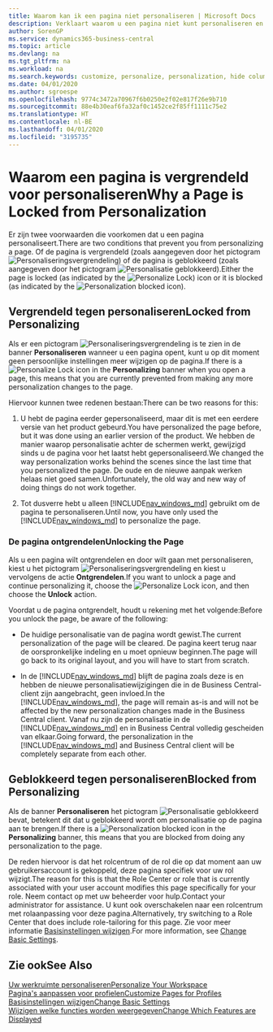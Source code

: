 ```yaml
---
title: Waarom kan ik een pagina niet personaliseren | Microsoft Docs
description: Verklaart waarom u een pagina niet kunt personaliseren en wat u kunt doen om deze te ontgrendelen zodat u de pagina wel kunt personaliseren.
author: SorenGP
ms.service: dynamics365-business-central
ms.topic: article
ms.devlang: na
ms.tgt_pltfrm: na
ms.workload: na
ms.search.keywords: customize, personalize, personalization, hide columns, remove fields, move fields
ms.date: 04/01/2020
ms.author: sgroespe
ms.openlocfilehash: 9774c3472a70967f6b0250e2f02e817f26e9b710
ms.sourcegitcommit: 88e4b30eaf6fa32af0c1452ce2f85ff1111c75e2
ms.translationtype: HT
ms.contentlocale: nl-BE
ms.lasthandoff: 04/01/2020
ms.locfileid: "3195735"
---
```

# <a name="why-a-page-is-locked-from-personalization"></a><span data-ttu-id="b8b19-103">Waarom een pagina is vergrendeld voor personaliseren</span><span class="sxs-lookup"><span data-stu-id="b8b19-103">Why a Page is Locked from Personalization</span></span>

<span data-ttu-id="b8b19-104">Er zijn twee voorwaarden die voorkomen dat u een pagina personaliseert.</span><span class="sxs-lookup"><span data-stu-id="b8b19-104">There are two conditions that prevent you from personalizing a page.</span></span> <span data-ttu-id="b8b19-105">Of de pagina is vergrendeld (zoals aangegeven door het pictogram ![Personaliseringsvergrendeling](media/personalization-lock-icon.png "Personalisatievergrendeling")) of de pagina is geblokkeerd (zoals aangegeven door het pictogram ![Personalisatie geblokkeerd](media/personalization-blocked-icon.png "Personalisatie geblokkeerd")).</span><span class="sxs-lookup"><span data-stu-id="b8b19-105">Either the page is locked (as indicated by the ![Personalize Lock](media/personalization-lock-icon.png "Personalize lock")) icon or it is blocked (as indicated by the ![Personalization blocked](media/personalization-blocked-icon.png "Personalization blocked") icon).</span></span>

## <a name="locked-from-personalizing"></a><span data-ttu-id="b8b19-106">Vergrendeld tegen personaliseren</span><span class="sxs-lookup"><span data-stu-id="b8b19-106">Locked from Personalizing</span></span>

<span data-ttu-id="b8b19-107">Als er een pictogram ![Personaliseringsvergrendeling](media/personalization-lock-icon.png "Personalisatievergrendeling") is te zien in de banner **Personaliseren** wanneer u een pagina opent, kunt u op dit moment geen persoonlijke instellingen meer wijzigen op de pagina.</span><span class="sxs-lookup"><span data-stu-id="b8b19-107">If there is a ![Personalize Lock](media/personalization-lock-icon.png "Personalize lock") icon in the **Personalizing** banner when you open a page, this means that you are currently prevented from making any more personalization changes to the page.</span></span>

<!-- This is because we changed the way personalization works behind the scenes since the last time that you personalized the page. Unfortunately, the old way and new of doing things do not work together.

The page currently includes the last personalization changes that you made. If you want to continue personalizing the page, then you can choose the lock icon and then **Unlock**. Just be aware that if you choose to unlock the page, the current personalization of the page will be cleared, and you will have to start from scratch.
-->

<span data-ttu-id="b8b19-108">Hiervoor kunnen twee redenen bestaan:</span><span class="sxs-lookup"><span data-stu-id="b8b19-108">There can be two reasons for this:</span></span>

1. <span data-ttu-id="b8b19-109">U hebt de pagina eerder gepersonaliseerd, maar dit is met een eerdere versie van het product gebeurd.</span><span class="sxs-lookup"><span data-stu-id="b8b19-109">You have personalized the page before, but it was done using an earlier version of the product.</span></span> <span data-ttu-id="b8b19-110">We hebben de manier waarop personalisatie achter de schermen werkt, gewijzigd sinds u de pagina voor het laatst hebt gepersonaliseerd.</span><span class="sxs-lookup"><span data-stu-id="b8b19-110">We changed the way personalization works behind the scenes since the last time that you personalized the page.</span></span> <span data-ttu-id="b8b19-111">De oude en de nieuwe aanpak werken helaas niet goed samen.</span><span class="sxs-lookup"><span data-stu-id="b8b19-111">Unfortunately, the old way and new way of doing things do not work together.</span></span>

2. <span data-ttu-id="b8b19-112">Tot dusverre hebt u alleen [!INCLUDE[nav_windows_md](includes/nav_windows_md.md)] gebruikt om de pagina te personaliseren.</span><span class="sxs-lookup"><span data-stu-id="b8b19-112">Until now, you have only used the [!INCLUDE[nav_windows_md](includes/nav_windows_md.md)] to personalize the page.</span></span>

### <a name="unlocking-the-page"></a><span data-ttu-id="b8b19-113">De pagina ontgrendelen</span><span class="sxs-lookup"><span data-stu-id="b8b19-113">Unlocking the Page</span></span>

<span data-ttu-id="b8b19-114">Als u een pagina wilt ontgrendelen en door wilt gaan met personaliseren, kiest u het pictogram ![Personaliseringsvergrendeling](media/personalization-lock-icon.png "Personalisatievergrendeling") en kiest u vervolgens de actie **Ontgrendelen**.</span><span class="sxs-lookup"><span data-stu-id="b8b19-114">If you want to unlock a page and continue personalizing it, choose the ![Personalize Lock](media/personalization-lock-icon.png "Personalize lock") icon, and then choose the **Unlock** action.</span></span>  

<span data-ttu-id="b8b19-115">Voordat u de pagina ontgrendelt, houdt u rekening met het volgende:</span><span class="sxs-lookup"><span data-stu-id="b8b19-115">Before you unlock the page, be aware of the following:</span></span>

- <span data-ttu-id="b8b19-116">De huidige personalisatie van de pagina wordt gewist.</span><span class="sxs-lookup"><span data-stu-id="b8b19-116">The current personalization of the page will be cleared.</span></span> <span data-ttu-id="b8b19-117">De pagina keert terug naar de oorspronkelijke indeling en u moet opnieuw beginnen.</span><span class="sxs-lookup"><span data-stu-id="b8b19-117">The page will go back to its original layout, and you will have to start from scratch.</span></span>

- <span data-ttu-id="b8b19-118">In de [!INCLUDE[nav_windows_md](includes/nav_windows_md.md)] blijft de pagina zoals deze is en hebben de nieuwe personalisatiewijzigingen die in de Business Central-client zijn aangebracht, geen invloed.</span><span class="sxs-lookup"><span data-stu-id="b8b19-118">In the [!INCLUDE[nav_windows_md](includes/nav_windows_md.md)], the page will remain as-is and will not be affected by the new personalization changes made in the Business Central client.</span></span> <span data-ttu-id="b8b19-119">Vanaf nu zijn de personalisatie in de [!INCLUDE[nav_windows_md](includes/nav_windows_md.md)] en in Business Central volledig gescheiden van elkaar.</span><span class="sxs-lookup"><span data-stu-id="b8b19-119">Going forward, the personalization in the [!INCLUDE[nav_windows_md](includes/nav_windows_md.md)] and Business Central client will be completely separate from each other.</span></span>

## <a name="blocked-from-personalizing"></a><span data-ttu-id="b8b19-120">Geblokkeerd tegen personaliseren</span><span class="sxs-lookup"><span data-stu-id="b8b19-120">Blocked from Personalizing</span></span>

<span data-ttu-id="b8b19-121">Als de banner **Personaliseren** het pictogram ![Personalisatie geblokkeerd](media/personalization-blocked-icon.png "Personalisatie geblokkeerd") bevat, betekent dit dat u geblokkeerd wordt om personalisatie op de pagina aan te brengen.</span><span class="sxs-lookup"><span data-stu-id="b8b19-121">If there is a ![Personalization blocked](media/personalization-blocked-icon.png "Personalization blocked") icon in the **Personalizing** banner, this means that you are blocked from doing any personalization to the page.</span></span>

<!-- Only text is translated, so removing this image for non-English UX reasons.  ![Personalize blocked](media/personalization-blocked.png "Personalize lock") -->

<span data-ttu-id="b8b19-122">De reden hiervoor is dat het rolcentrum of de rol die op dat moment aan uw gebruikersaccount is gekoppeld, deze pagina specifiek voor uw rol wijzigt.</span><span class="sxs-lookup"><span data-stu-id="b8b19-122">The reason for this is that the Role Center or role that is currently associated with your user account modifies this page specifically for your role.</span></span> <span data-ttu-id="b8b19-123">Neem contact op met uw beheerder voor hulp.</span><span class="sxs-lookup"><span data-stu-id="b8b19-123">Contact your administrator for assistance.</span></span> <span data-ttu-id="b8b19-124">U kunt ook overschakelen naar een rolcentrum met rolaanpassing voor deze pagina.</span><span class="sxs-lookup"><span data-stu-id="b8b19-124">Alternatively, try switching to a Role Center that does include role-tailoring for this page.</span></span> <span data-ttu-id="b8b19-125">Zie voor meer informatie [Basisinstellingen wijzigen](ui-change-basic-settings.md).</span><span class="sxs-lookup"><span data-stu-id="b8b19-125">For more information, see [Change Basic Settings](ui-change-basic-settings.md).</span></span>

## <a name="see-also"></a><span data-ttu-id="b8b19-126">Zie ook</span><span class="sxs-lookup"><span data-stu-id="b8b19-126">See Also</span></span>
[<span data-ttu-id="b8b19-127">Uw werkruimte personaliseren</span><span class="sxs-lookup"><span data-stu-id="b8b19-127">Personalize Your Workspace</span></span>](ui-personalization-user.md)  
[<span data-ttu-id="b8b19-128">Pagina's aanpassen voor profielen</span><span class="sxs-lookup"><span data-stu-id="b8b19-128">Customize Pages for Profiles</span></span>](ui-personalization-manage.md)  
[<span data-ttu-id="b8b19-129">Basisinstellingen wijzigen</span><span class="sxs-lookup"><span data-stu-id="b8b19-129">Change Basic Settings</span></span>](ui-change-basic-settings.md)  
[<span data-ttu-id="b8b19-130">Wijzigen welke functies worden weergegeven</span><span class="sxs-lookup"><span data-stu-id="b8b19-130">Change Which Features are Displayed</span></span>](ui-experiences.md)  
